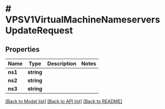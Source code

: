 # # VPSV1VirtualMachineNameserversUpdateRequest

## Properties

Name | Type | Description | Notes
------------ | ------------- | ------------- | -------------
**ns1** | **string** |  |
**ns2** | **string** |  |
**ns3** | **string** |  |

[[Back to Model list]](../../README.md#models) [[Back to API list]](../../README.md#endpoints) [[Back to README]](../../README.md)
